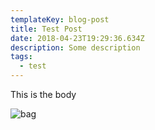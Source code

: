 ```yaml
---
templateKey: blog-post
title: Test Post
date: 2018-04-23T19:29:36.634Z
description: Some description
tags:
  - test
---
```

This is the body

![bag](/img/lmy5p.gif)
